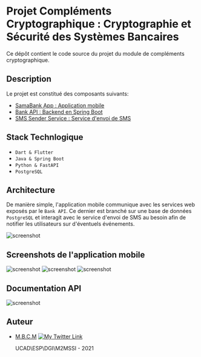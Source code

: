 # Projet Compléments Cryptographique : Cryptographie et Sécurité des Systèmes Bancaires

Ce dépôt contient le code source du projet du module de compléments cryptographique.

## Description

Le projet est constitué des composants suivants:

- [SamaBank App : Application mobile](https://github.com/PapiHack/projet-complements-crypto/tree/master/sama_bank)
- [Bank API : Backend en Spring Boot](https://github.com/PapiHack/projet-complements-crypto/tree/master/bank-api)
- [SMS Sender Service : Service d'envoi de SMS](https://github.com/PapiHack/projet-complements-crypto/tree/master/sms-api)

## Stack Technlogique

- `Dart & Flutter`
- `Java & Spring Boot`
- `Python & FastAPI`
- `PostgreSQL`

## Architecture

De manière simple, l'application mobile communique avec les services web exposés par le `Bank API`. Ce dernier est branché sur une base de données
`PostgreSQL` et interagit avec le service d'envoi de SMS au besoin afin de notifier les utilisateurs sur d'éventuels événements.

![screenshot](./screenshots/archi-crypto-new.jpg)

## Screenshots de l'application mobile

![screenshot](./screenshots/app.png)
![screenshot](./screenshots/app-1.png)
![screenshot](./screenshots/app-2.png)

## Documentation API

![screenshot](./screenshots/api-docs-1.png)

## Auteur

- [M.B.C.M](https://github.com/PapiHack)
  [![My Twitter Link](https://img.shields.io/twitter/follow/the_it_dev?style=social)](https://twitter.com/the_it_dev)

  UCAD\ESP\DGI\M2MSSI - 2021
